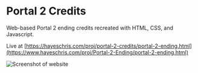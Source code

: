 # Portal 2 Credits
Web-based Portal 2 ending credits recreated with HTML, CSS, and Javascript.

Live at [https://hayeschris.com/proj/portal-2-credits/portal-2-ending.html](https://www.hayeschris.com/proj/Portal-2-Ending/portal-2-ending.html)

![Screenshot of website](https://imgur.com/aArHFzM.jpg)
